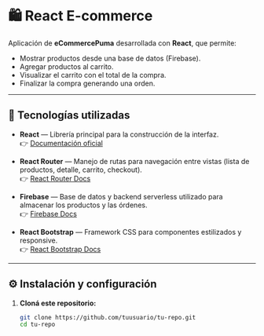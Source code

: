 # 🛍️ React E-commerce

Aplicación de **eCommercePuma** desarrollada con **React**, que permite:
- Mostrar productos desde una base de datos (Firebase).
- Agregar productos al carrito.
- Visualizar el carrito con el total de la compra.
- Finalizar la compra generando una orden.

---

## 🚀 Tecnologías utilizadas

- **React** — Librería principal para la construcción de la interfaz.  
  👉 [Documentación oficial](https://react.dev/)

- **React Router** — Manejo de rutas para navegación entre vistas (lista de productos, detalle, carrito, checkout).  
  👉 [React Router Docs](https://reactrouter.com/en/main)

- **Firebase** — Base de datos y backend serverless utilizado para almacenar los productos y las órdenes.  
  👉 [Firebase Docs](https://firebase.google.com/docs)

- **React Bootstrap** — Framework CSS para componentes estilizados y responsive.  
  👉 [React Bootstrap Docs](https://react-bootstrap.github.io/)

---

## ⚙️ Instalación y configuración

1. **Cloná este repositorio:**
   ```bash
   git clone https://github.com/tuusuario/tu-repo.git
   cd tu-repo
